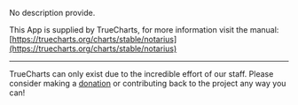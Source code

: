 No description provide.

This App is supplied by TrueCharts, for more information visit the manual: [https://truecharts.org/charts/stable/notarius](https://truecharts.org/charts/stable/notarius)

---

TrueCharts can only exist due to the incredible effort of our staff.
Please consider making a [donation](https://truecharts.org/sponsor) or contributing back to the project any way you can!
